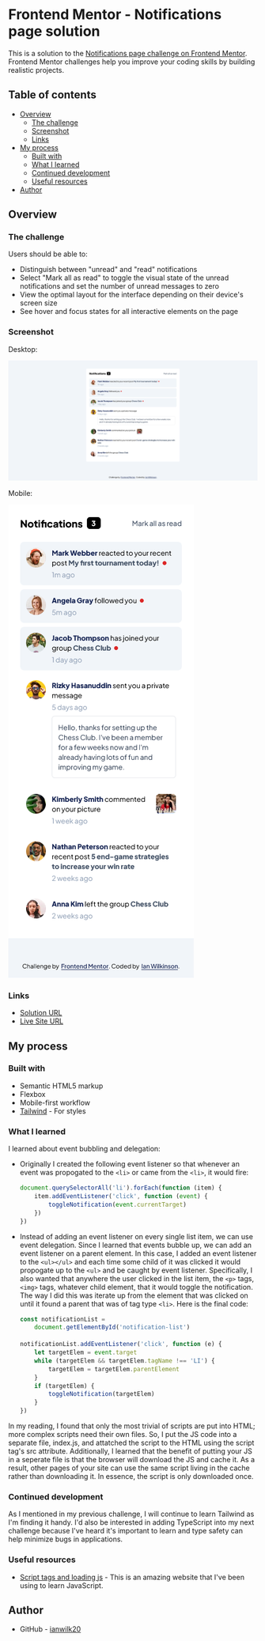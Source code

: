 # Frontend Mentor - Notifications page solution

This is a solution to the [Notifications page challenge on Frontend Mentor](https://www.frontendmentor.io/challenges/notifications-page-DqK5QAmKbC). Frontend Mentor challenges help you improve your coding skills by building realistic projects. 

## Table of contents

- [Overview](#overview)
  - [The challenge](#the-challenge)
  - [Screenshot](#screenshot)
  - [Links](#links)
- [My process](#my-process)
  - [Built with](#built-with)
  - [What I learned](#what-i-learned)
  - [Continued development](#continued-development)
  - [Useful resources](#useful-resources)
- [Author](#author)


## Overview

### The challenge

Users should be able to:

- Distinguish between "unread" and "read" notifications
- Select "Mark all as read" to toggle the visual state of the unread notifications and set the number of unread messages to zero
- View the optimal layout for the interface depending on their device's screen size
- See hover and focus states for all interactive elements on the page

### Screenshot

Desktop:

![Desktop initial state](/design/solution-screenshots/desktop-initial-state.png)

Mobile: 

![Mobile initial state](/design/solution-screenshots/mobile-initial-state.png)

### Links

- [Solution URL](https://github.com/ianwilk20/temp)
- [Live Site URL](https://temp.netlify.app/design/)

## My process

### Built with

- Semantic HTML5 markup
- Flexbox
- Mobile-first workflow
- [Tailwind](https://tailwindcss.com/docs) - For styles

### What I learned

I learned about event bubbling and delegation: 

- Originally I created the following event listener so that whenever an event was propogated to the ```<li>``` or came from the ```<li>```, it would fire:

  ```js
  document.querySelectorAll('li').forEach(function (item) {
      item.addEventListener('click', function (event) {
          toggleNotification(event.currentTarget)
      })
  })
  ```

- Instead of adding an event listener on every single list item, we can use event delegation. Since I learned that events bubble up, we can add an event listener on a parent element. In this case, I added an event listener to the ```<ul></ul>``` and each time some child of it was clicked it would propogate up to the ```<ul>``` and be caught by event listener. Specifically, I also wanted that anywhere the user clicked in the list item, the ```<p>``` tags, ```<img>``` tags, whatever child element, that it would toggle the notification. The way I did this was iterate up from the element that was clicked on until it found a parent that was of tag type ```<li>```. Here is the final code:

  ```js
  const notificationList =
      document.getElementById('notification-list')

  notificationList.addEventListener('click', function (e) {
      let targetElem = event.target
      while (targetElem && targetElem.tagName !== 'LI') {
          targetElem = targetElem.parentElement
      }
      if (targetElem) {
          toggleNotification(targetElem)
      }
  })
  ```

In my reading, I found that only the most trivial of scripts are put into HTML; more complex scripts need their own files. So, I put the JS code into a separate file, index.js, and attatched the script to the HTML using the script tag's src attribute. Additionally, I learned that the benefit of putting your JS in a seperate file is that the browser will download the JS and cache it. As a result, other pages of your site can use the same script living in the cache rather than downloading it. In essence, the script is only downloaded once.

### Continued development

As I mentioned in my previous challenge, I will continue to learn Tailwind as I'm finding it handy. I'd also be interested in adding TypeScript into my next challenge because I've heard it's important to learn and type safety can help minimize bugs in applications.

### Useful resources

- [Script tags and loading js](https://javascript.info/hello-world) - This is an amazing website that I've been using to learn JavaScript.

## Author

- GitHub - [ianwilk20](https://github.com/ianwilk20)

